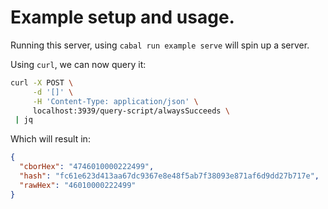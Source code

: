 # Example setup and usage.
                                                                      
Running this server, using `cabal run example serve` will spin up a server.
                                                                      
Using `curl`, we can now query it:
``` sh
curl -X POST \
     -d '[]' \
     -H 'Content-Type: application/json' \
     localhost:3939/query-script/alwaysSucceeds \
 | jq
```

Which will result in:
```json
{
  "cborHex": "4746010000222499",
  "hash": "fc61e623d413aa67dc9367e8e48f5ab7f38093e871af6d9dd27b717e",
  "rawHex": "46010000222499"
}
```

